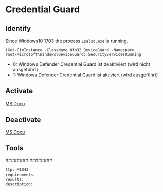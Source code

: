# Credential Guard
## Identify
Since Windows10 1703 the process `Lsalso.exe` is running.

`(Get-CimInstance -ClassName Win32_DeviceGuard -Namespace root\Microsoft\Windows\DeviceGuard).SecurityServicesRunning
`
* 0: Windows Defender Credential Guard ist deaktiviert (wird nicht ausgeführt)
* 1: Windows Defender Credential Guard ist aktiviert (wird ausgeführt)

## Activate
[MS Docu](https://docs.microsoft.com/de-de/windows/security/identity-protection/credential-guard/credential-guard-manage)

## Deactivate
[MS Docu](https://docs.microsoft.com/de-de/windows/security/identity-protection/credential-guard/credential-guard-manage#deaktivieren-sie-windows-defender-credential-guard)


## Tools
########
########

```meta
ttp: M1043
requirements: 
results: 
description: 
```
